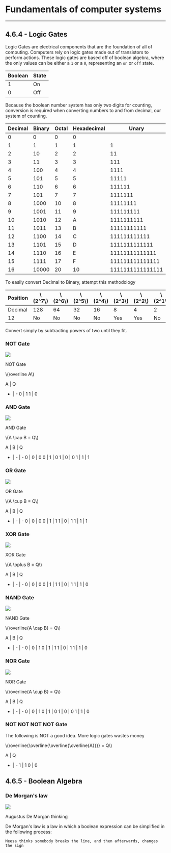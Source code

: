 # Fundamentals of computer systems
---

## 4.6.4 - Logic Gates

Logic Gates are electrical components that are the foundation of all of computing. Computers rely on logic gates made out of transistors to perform actions. These logic gates are based off of boolean algebra, where the only values can be either a `1` or a `0`, representing an `on` or `off` state.

Boolean | State
------- | -----
1       | On
0       | Off

Because the boolean number system has only two digits for counting, conversion is required when converting numbers to and from decimal, our system of counting.

Decimal | Binary | Octal | Hexadecimal | Unary
------- | ------ | ----- | ----------- | ----------------
      0 |      0 |     0 |           0 | 
	  1 |      1 |     1 |           1 |                1
	  2 |     10 |     2 |           2 |               11
	  3 |     11 |     3 |           3 |              111
	  4 |    100 |     4 |           4 |             1111
	  5 |    101 |     5 |           5 |            11111
	  6 |    110 |     6 |           6 |           111111
	  7 |    101 |     7 |           7 |          1111111
	  8 |   1000 |    10 |           8 |         11111111
	  9 |   1001 |    11 |           9 |        111111111
	 10 |   1010 |    12 |           A |       1111111111
	 11 |   1011 |    13 |           B |      11111111111
	 12 |   1100 |    14 |           C |     111111111111
	 13 |   1101 |    15 |           D |    1111111111111
	 14 |   1110 |    16 |           E |   11111111111111
	 15 |   1111 |    17 |           F |  111111111111111
	 16 |  10000 |    20 |          10 | 1111111111111111

To easily convert Decimal to Binary, attempt this methodology

Position | \\(2^7\\) | \\(2^6\\) | \\(2^5\\) | \\(2^4\\) | \\(2^3\\) | \\(2^2\\) | \\(2^1\\) | \\(2^0\\)
-------- | --------- | --------- | --------- | --------- | --------- | --------- | --------- | ---------
Decimal  |       128 |        64 |        32 |        16 |         8 |         4 |         2 |         1
     12  | No        | No        | No        | No        | Yes       | Yes       | No        | No

Convert simply by subtracting powers of two until they fit.

### NOT Gate

<div class="imgbox">
	<img src="/img/not.svg">
	<p>NOT Gate</p>
</div>

\\(\\overline A\\)

A | Q
- | -
0 | 1
1 | 0

### AND Gate

<div class="imgbox">
	<img src="/img/and.svg">
	<p>AND Gate</p>
</div>

\\(A \\cap B = Q\\)

A | B | Q
- | - | -
0 | 0 | 0
0 | 1 | 0
1 | 0 | 0
1 | 1 | 1

### OR Gate

<div class="imgbox">
	<img src="/img/or.svg">
	<p>OR Gate</p>
</div>

\\(A \\cup B = Q\\)

A | B | Q
- | - | -
0 | 0 | 0
0 | 1 | 1
1 | 0 | 1
1 | 1 | 1

### XOR Gate

<div class="imgbox">
	<img src="/img/xor.svg">
	<p>XOR Gate</p>
</div>

\\(A \\oplus B = Q\\)

A | B | Q
- | - | -
0 | 0 | 0
0 | 1 | 1
1 | 0 | 1
1 | 1 | 0

### NAND Gate

<div class="imgbox">
	<img src="/img/nand.svg">
	<p>NAND Gate</p>
</div>

\\(\\overline{A \\cap B} = Q\\)

A | B | Q
- | - | -
0 | 0 | 1
0 | 1 | 1
1 | 0 | 1
1 | 1 | 0

### NOR Gate

<div class="imgbox">
	<img src="/img/nor.svg">
	<p>NOR Gate</p>
</div>

\\(\\overline{A \\cup B} = Q\\)

A | B | Q
- | - | -
0 | 0 | 1
0 | 1 | 0
1 | 0 | 0
1 | 1 | 0

### NOT NOT NOT NOT Gate

<div class="grey-b1 infobox">
    <p>The following is NOT a good idea. More logic gates wastes money</p>
</div>

\\(\\overline{\\overline{\\overline{\\overline{A}}}} = Q\\)

A | Q
- | -
1 | 1
0 | 0


## 4.6.5 - Boolean Algebra

### De Morgan's law

<div class="imgbox">
	<img src="/img/demorgan.jpeg">
	<p>Augustus De Morgan thinking</p>
</div>

De Morgan's law is a law in which a boolean expression can be simplified in the following process:

```
Meesa thinks somebody breaks the line, and then afterwards, changes the sign
```
